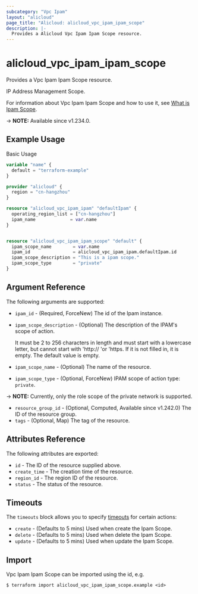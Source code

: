 ```yaml
---
subcategory: "Vpc Ipam"
layout: "alicloud"
page_title: "Alicloud: alicloud_vpc_ipam_ipam_scope"
description: |-
  Provides a Alicloud Vpc Ipam Ipam Scope resource.
---
```


# alicloud_vpc_ipam_ipam_scope

Provides a Vpc Ipam Ipam Scope resource.

IP Address Management Scope.

For information about Vpc Ipam Ipam Scope and how to use it, see [What is Ipam Scope](https://www.alibabacloud.com/help/en/).

-> **NOTE:** Available since v1.234.0.

## Example Usage

Basic Usage

```terraform
variable "name" {
  default = "terraform-example"
}

provider "alicloud" {
  region = "cn-hangzhou"
}

resource "alicloud_vpc_ipam_ipam" "defaultIpam" {
  operating_region_list = ["cn-hangzhou"]
  ipam_name             = var.name
}


resource "alicloud_vpc_ipam_ipam_scope" "default" {
  ipam_scope_name        = var.name
  ipam_id                = alicloud_vpc_ipam_ipam.defaultIpam.id
  ipam_scope_description = "This is a ipam scope."
  ipam_scope_type        = "private"
}
```

## Argument Reference

The following arguments are supported:
* `ipam_id` - (Required, ForceNew) The id of the Ipam instance.
* `ipam_scope_description` - (Optional) The description of the IPAM's scope of action.

  It must be 2 to 256 characters in length and must start with a lowercase letter, but cannot start with 'http:// 'or 'https. If it is not filled in, it is empty. The default value is empty.
* `ipam_scope_name` - (Optional) The name of the resource.
* `ipam_scope_type` - (Optional, ForceNew) IPAM scope of action type:
`private`.


-> **NOTE:**  Currently, only the role scope of the private network is supported.

* `resource_group_id` - (Optional, Computed, Available since v1.242.0) The ID of the resource group.
* `tags` - (Optional, Map) The tag of the resource.

## Attributes Reference

The following attributes are exported:
* `id` - The ID of the resource supplied above.
* `create_time` - The creation time of the resource.
* `region_id` - The region ID of the resource.
* `status` - The status of the resource.

## Timeouts

The `timeouts` block allows you to specify [timeouts](https://www.terraform.io/docs/configuration-0-11/resources.html#timeouts) for certain actions:
* `create` - (Defaults to 5 mins) Used when create the Ipam Scope.
* `delete` - (Defaults to 5 mins) Used when delete the Ipam Scope.
* `update` - (Defaults to 5 mins) Used when update the Ipam Scope.

## Import

Vpc Ipam Ipam Scope can be imported using the id, e.g.

```shell
$ terraform import alicloud_vpc_ipam_ipam_scope.example <id>
```